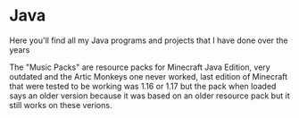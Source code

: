 # Java
Here you'll find all my Java programs and projects that I have done over the years


The "Music Packs" are resource packs for Minecraft Java Edition, very outdated and the Artic Monkeys one never worked, last edition of Minecraft that were tested to be working was 1.16 or 1.17 but the pack when loaded says an older version because it was based on an older resource pack but it still works on these verions.

